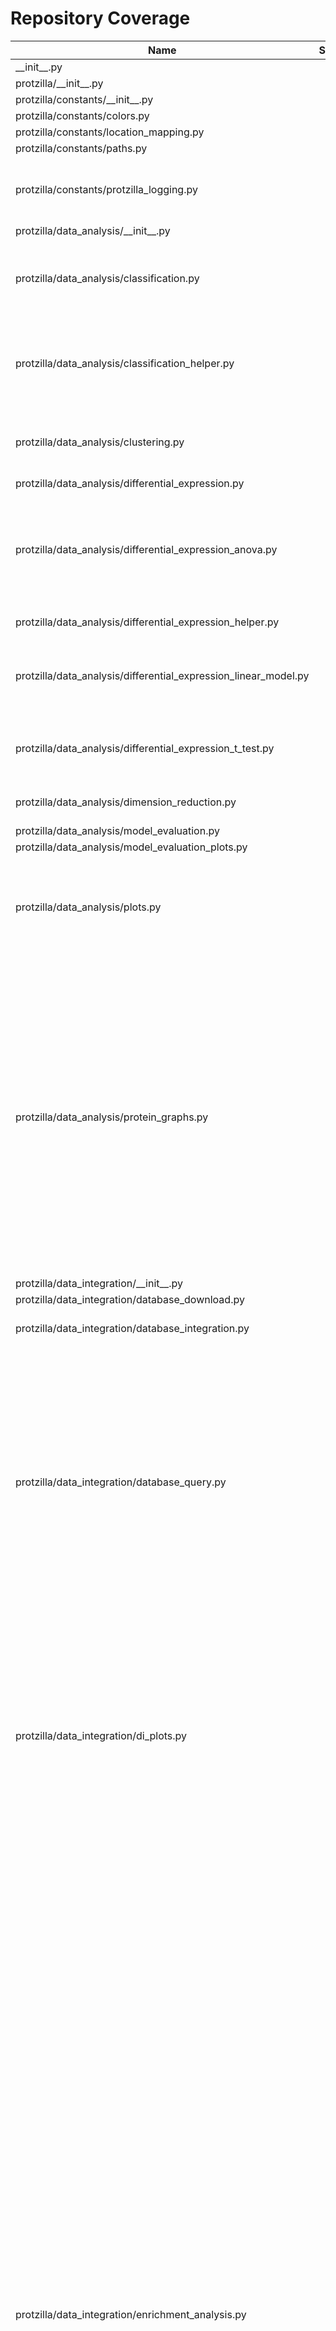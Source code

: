 # Repository Coverage



| Name                                                                |    Stmts |     Miss |   Branch |   BrPart |   Cover |   Missing |
|-------------------------------------------------------------------- | -------: | -------: | -------: | -------: | ------: | --------: |
| \_\_init\_\_.py                                                     |        0 |        0 |        0 |        0 |    100% |           |
| protzilla/\_\_init\_\_.py                                           |        0 |        0 |        0 |        0 |    100% |           |
| protzilla/constants/\_\_init\_\_.py                                 |        0 |        0 |        0 |        0 |    100% |           |
| protzilla/constants/colors.py                                       |        2 |        0 |        0 |        0 |    100% |           |
| protzilla/constants/location\_mapping.py                            |        7 |        0 |        0 |        0 |    100% |           |
| protzilla/constants/paths.py                                        |        8 |        0 |        0 |        0 |    100% |           |
| protzilla/constants/protzilla\_logging.py                           |       42 |       10 |       10 |        0 |     62% |46-47, 50-51, 54-55, 58-59, 62-63 |
| protzilla/data\_analysis/\_\_init\_\_.py                            |        0 |        0 |        0 |        0 |    100% |           |
| protzilla/data\_analysis/classification.py                          |       65 |       32 |        8 |        4 |     51% |33-52, 54, 56-66, 67->exit, 263-313 |
| protzilla/data\_analysis/classification\_helper.py                  |       82 |       15 |       32 |        5 |     72% |41, 81-82, 104-115, 132, 167-170 |
| protzilla/data\_analysis/clustering.py                              |       69 |       11 |        6 |        2 |     83% |141, 365-380, 384-388 |
| protzilla/data\_analysis/differential\_expression.py                |        7 |        3 |        0 |        0 |     57% |      9-11 |
| protzilla/data\_analysis/differential\_expression\_anova.py         |       58 |       14 |       26 |        7 |     70% |70-72, 78->91, 81-87, 102-107, 110, 127-128, 139 |
| protzilla/data\_analysis/differential\_expression\_helper.py        |       27 |        3 |       10 |        3 |     84% |43, 63, 71 |
| protzilla/data\_analysis/differential\_expression\_linear\_model.py |       66 |       15 |       22 |        6 |     69% |55-56, 63-64, 82-88, 91, 131-137 |
| protzilla/data\_analysis/differential\_expression\_t\_test.py       |       64 |        2 |       22 |        3 |     94% |20, 75->79, 98->101, 106 |
| protzilla/data\_analysis/dimension\_reduction.py                    |       33 |        4 |       10 |        2 |     86% |67-72, 100, 179 |
| protzilla/data\_analysis/model\_evaluation.py                       |       10 |        0 |        0 |        0 |    100% |           |
| protzilla/data\_analysis/model\_evaluation\_plots.py                |       18 |        0 |        0 |        0 |    100% |           |
| protzilla/data\_analysis/plots.py                                   |      131 |       41 |       56 |        5 |     63% |75, 84->86, 137, 282, 312-319, 325-461 |
| protzilla/data\_analysis/protein\_graphs.py                         |      409 |       46 |      190 |       15 |     89% |32-40, 63-92, 148, 173-174, 188, 319-321, 330-332, 350-351, 400, 425-429, 473, 487, 556, 587, 594, 795, 853->852, 857-860 |
| protzilla/data\_integration/\_\_init\_\_.py                         |        0 |        0 |        0 |        0 |    100% |           |
| protzilla/data\_integration/database\_download.py                   |       63 |       63 |       26 |        0 |      0% |     1-116 |
| protzilla/data\_integration/database\_integration.py                |       62 |       14 |       28 |        1 |     81% |73, 102-137 |
| protzilla/data\_integration/database\_query.py                      |      115 |       44 |       52 |        7 |     59% |27-80, 84-86, 90, 103->exit, 104->103, 107->104, 111-112, 116-123, 149->148, 161-166, 167->176, 177-180 |
| protzilla/data\_integration/di\_plots.py                            |      124 |       21 |       58 |       11 |     82% |77, 106->109, 110, 176-177, 180-181, 183, 186-187, 215-217, 237-242, 295-296, 299, 373 |
| protzilla/data\_integration/enrichment\_analysis.py                 |      342 |       91 |      168 |       37 |     72% |24-25, 182-183, 198->204, 208->214, 215-217, 219, 226, 281-285, 333, 396-399, 414-415, 430-431, 537-540, 549-550, 555-557, 561->582, 566, 569-575, 588-589, 601-611, 613->623, 615-616, 618-621, 623->636, 633-634, 637-647, 650-651, 667, 748-749, 758-759, 772-773, 775-776, 778-781, 785-786, 788-791, 804, 822-823, 835-836, 839-840, 850-853 |
| protzilla/data\_integration/enrichment\_analysis\_gsea.py           |      132 |        4 |       54 |        6 |     95% |155, 158, 222->226, 387, 390, 461->465 |
| protzilla/data\_integration/enrichment\_analysis\_helper.py         |       73 |        6 |       34 |        2 |     93% |137-139, 145, 150-151 |
| protzilla/data\_preprocessing/\_\_init\_\_.py                       |        0 |        0 |        0 |        0 |    100% |           |
| protzilla/data\_preprocessing/filter\_proteins.py                   |       18 |        2 |        4 |        1 |     77% |     53-54 |
| protzilla/data\_preprocessing/filter\_samples.py                    |       35 |        0 |        4 |        0 |    100% |           |
| protzilla/data\_preprocessing/imputation.py                         |      131 |        3 |       30 |        4 |     96% |47-53, 180, 517->530, 541->547 |
| protzilla/data\_preprocessing/normalisation.py                      |       98 |        1 |       22 |        2 |     98% |250->261, 262 |
| protzilla/data\_preprocessing/outlier\_detection.py                 |       67 |        3 |        8 |        4 |     91% |176, 193, 248, 249->exit |
| protzilla/data\_preprocessing/peptide\_filter.py                    |       16 |        2 |        4 |        1 |     75% |     50-51 |
| protzilla/data\_preprocessing/plots.py                              |      101 |       11 |       23 |        4 |     88% |165->180, 249-250, 284, 295, 395-419 |
| protzilla/data\_preprocessing/plots\_helper.py                      |       17 |       13 |        6 |        0 |     17% |15-24, 38-47 |
| protzilla/data\_preprocessing/transformation.py                     |       21 |        2 |        8 |        3 |     83% |33, 42->52, 53 |
| protzilla/history.py                                                |      135 |       10 |       60 |        6 |     92% |40, 124, 134, 180-184, 227, 234 |
| protzilla/importing/\_\_init\_\_.py                                 |        0 |        0 |        0 |        0 |    100% |           |
| protzilla/importing/metadata\_import.py                             |       64 |       15 |       28 |        7 |     76% |29, 31, 45-47, 91-98, 113, 124, 129-138, 168-169 |
| protzilla/importing/ms\_data\_import.py                             |      115 |       22 |       40 |        1 |     77% |28-29, 89-91, 119-121, 233-251 |
| protzilla/importing/peptide\_import.py                              |       22 |        2 |        0 |        0 |     91% |     15-16 |
| protzilla/run.py                                                    |      343 |       49 |      132 |       10 |     84% |76-82, 86-92, 170->181, 202, 204, 239-243, 292-298, 308, 323-336, 375-376, 413-416, 467, 507, 511-514, 533, 545->518 |
| protzilla/run\_helper.py                                            |       94 |       22 |       66 |       12 |     74% |28, 47-48, 53, 58, 69, 76, 88, 92-97, 99-101, 104-106, 111, 126, 164->exit, 170-176, 178 |
| protzilla/runner.py                                                 |       93 |        4 |       36 |        4 |     94% |121, 130, 148->146, 162-163 |
| protzilla/utilities/\_\_init\_\_.py                                 |        1 |        0 |        0 |        0 |    100% |           |
| protzilla/utilities/clustergram.py                                  |      375 |       99 |      168 |       55 |     67% |82, 97, 99, 106, 150-151, 153, 155, 161->164, 164->171, 190, 205, 209, 213, 217, 227, 231-236, 241->243, 244, 246, 248, 252->254, 254->258, 259-270, 273, 275, 277-296, 315-318, 321->323, 328->330, 331, 383-384, 386-387, 402-403, 405-406, 474->480, 486, 503, 523, 526->549, 531->534, 568->574, 574->587, 662->667, 675->679, 696, 698, 728-735, 744-757, 767-771, 825->842, 842->862, 894->902, 902->911, 929-941, 944-956, 982-998, 1012-1028 |
| protzilla/utilities/dunn\_score.py                                  |       10 |        6 |        0 |        0 |     40% | 25, 41-48 |
| protzilla/utilities/transform\_dfs.py                               |       25 |        0 |        9 |        0 |    100% |           |
| protzilla/utilities/utilities.py                                    |       44 |        4 |       10 |        2 |     89% |27-28, 69, 80 |
| protzilla/workflow\_helper.py                                       |       58 |        0 |       32 |        0 |    100% |           |
| runner\_cli.py                                                      |       21 |        5 |        2 |        1 |     74% | 55-58, 62 |
| ui/\_\_init\_\_.py                                                  |        0 |        0 |        0 |        0 |    100% |           |
| ui/\_\_main\_\_.py                                                  |       11 |       11 |        2 |        0 |      0% |      2-21 |
| ui/main/\_\_init\_\_.py                                             |        0 |        0 |        0 |        0 |    100% |           |
| ui/main/asgi.py                                                     |        4 |        4 |        0 |        0 |      0% |     10-16 |
| ui/main/settings.py                                                 |       28 |        0 |        2 |        1 |     97% |    24->32 |
| ui/main/upload\_handler.py                                          |       37 |       37 |        2 |        0 |      0% |      1-73 |
| ui/main/urls.py                                                     |        4 |        4 |        0 |        0 |      0% |     16-21 |
| ui/main/views.py                                                    |       76 |       76 |       32 |        0 |      0% |     1-115 |
| ui/main/wsgi.py                                                     |        4 |        4 |        0 |        0 |      0% |     10-16 |
| ui/manage.py                                                        |       14 |       14 |        2 |        0 |      0% |      2-24 |
| ui/runs/\_\_init\_\_.py                                             |        0 |        0 |        0 |        0 |    100% |           |
| ui/runs/apps.py                                                     |        4 |        4 |        0 |        0 |      0% |       1-6 |
| ui/runs/fields.py                                                   |      128 |      108 |       74 |        0 |     10% |35-46, 64-97, 122-132, 145-147, 172-183, 197-202, 223-303, 320-345 |
| ui/runs/migrations/\_\_init\_\_.py                                  |        0 |        0 |        0 |        0 |    100% |           |
| ui/runs/templatetags/\_\_init\_\_.py                                |        0 |        0 |        0 |        0 |    100% |           |
| ui/runs/templatetags/id\_tags.py                                    |       10 |       10 |        4 |        0 |      0% |      1-13 |
| ui/runs/urls.py                                                     |        4 |        4 |        0 |        0 |      0% |       1-6 |
| ui/runs/utilities/\_\_init\_\_.py                                   |        0 |        0 |        0 |        0 |    100% |           |
| ui/runs/utilities/alert.py                                          |        2 |        1 |        0 |        0 |     50% |         2 |
| ui/runs/views.py                                                    |      344 |      286 |      124 |        1 |     13% |62, 87-134, 176-192, 223-244, 264-410, 423-430, 444-447, 462-466, 481-483, 498-507, 522-529, 544-552, 568-577, 595-604, 620-622, 635-639, 655-656, 703-705, 721-736, 744-774, 793-808, 814-866 |
| ui/runs/views\_helper.py                                            |       70 |       20 |       28 |        4 |     67% |16->18, 22, 35, 38-44, 116-130, 145-146, 155-158 |
|                                                           **TOTAL** | **4653** | **1297** | **1774** |  **239** | **69%** |           |


## Setup coverage badge

Below are examples of the badges you can use in your main branch `README` file.

### Direct image

[![Coverage badge](https://github.com/cschlaffner/PROTzilla2/raw/python-coverage-comment-action-data/badge.svg)](https://github.com/cschlaffner/PROTzilla2/tree/python-coverage-comment-action-data)

This is the one to use if your repository is private or if you don't want to customize anything.



## What is that?

This branch is part of the
[python-coverage-comment-action](https://github.com/marketplace/actions/python-coverage-comment)
GitHub Action. All the files in this branch are automatically generated and may be
overwritten at any moment.